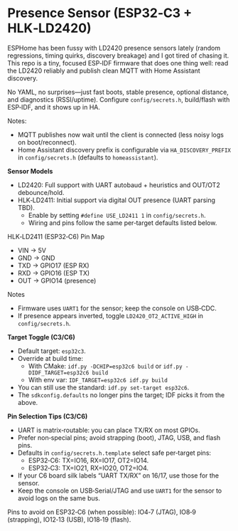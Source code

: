 # Presence Sensor (ESP32‑C3 + HLK‑LD2420)

ESPHome has been fussy with LD2420 presence sensors lately (random regressions, timing quirks, discovery breakage) and I got tired of chasing it. This repo is a tiny, focused ESP‑IDF firmware that does one thing well: read the LD2420 reliably and publish clean MQTT with Home Assistant discovery.

No YAML, no surprises—just fast boots, stable presence, optional distance, and diagnostics (RSSI/uptime). Configure `config/secrets.h`, build/flash with ESP‑IDF, and it shows up in HA.

Notes:
- MQTT publishes now wait until the client is connected (less noisy logs on boot/reconnect).
- Home Assistant discovery prefix is configurable via `HA_DISCOVERY_PREFIX` in `config/secrets.h` (defaults to `homeassistant`).

**Sensor Models**
- LD2420: Full support with UART autobaud + heuristics and OUT/OT2 debounce/hold.
- HLK‑LD2411: Initial support via digital OUT presence (UART parsing TBD).
  - Enable by setting `#define USE_LD2411 1` in `config/secrets.h`.
  - Wiring and pins follow the same per‑target defaults listed below.

HLK‑LD2411 (ESP32‑C6) Pin Map
- VIN → 5V
- GND → GND
- TXD → GPIO17 (ESP RX)
- RXD → GPIO16 (ESP TX)
- OUT → GPIO14 (presence)

Notes
- Firmware uses `UART1` for the sensor; keep the console on USB‑CDC.
- If presence appears inverted, toggle `LD2420_OT2_ACTIVE_HIGH` in `config/secrets.h`.

**Target Toggle (C3/C6)**
- Default target: `esp32c3`.
- Override at build time:
  - With CMake: `idf.py -DCHIP=esp32c6 build` or `idf.py -DIDF_TARGET=esp32c6 build`
  - With env var: `IDF_TARGET=esp32c6 idf.py build`
- You can still use the standard: `idf.py set-target esp32c6`.
- The `sdkconfig.defaults` no longer pins the target; IDF picks it from the above.

**Pin Selection Tips (C3/C6)**
- UART is matrix‑routable: you can place TX/RX on most GPIOs.
- Prefer non‑special pins; avoid strapping (boot), JTAG, USB, and flash pins.
- Defaults in `config/secrets.h.template` select safe per‑target pins:
  - ESP32‑C6: TX=IO16, RX=IO17, OT2=IO14.
  - ESP32‑C3: TX=IO21, RX=IO20, OT2=IO4.
- If your C6 board silk labels “UART TX/RX” on 16/17, use those for the sensor.
- Keep the console on USB‑Serial/JTAG and use `UART1` for the sensor to avoid logs on the same bus.

Pins to avoid on ESP32‑C6 (when possible): IO4‑7 (JTAG), IO8‑9 (strapping), IO12‑13 (USB), IO18‑19 (flash).
